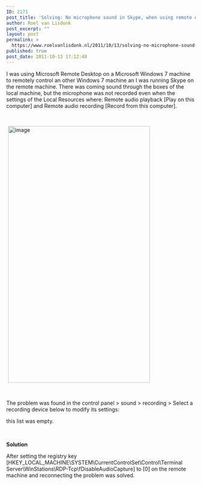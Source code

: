 ```yaml
---
ID: 2171
post_title: 'Solving: No microphone sound in Skype, when using remote desktop in Windows 7: No audio devices are installed.'
author: Roel van Lisdonk
post_excerpt: ""
layout: post
permalink: >
  https://www.roelvanlisdonk.nl/2011/10/13/solving-no-microphone-sound-in-skype-when-using-remote-desktop-in-windows-7-no-audio-devices-are-installed-windows-7/
published: true
post_date: 2011-10-13 17:12:48
---
```

<p>I was using Microsoft Remote Desktop on a Microsoft Windows 7 machine to remotely control an other Windows 7 machine an I was running Skype on the remote machine. There was coming sound through the boxes of the local machine, but the microphone was not recorded even when the settings of the Local Resources where: Remote audio playback [Play on this computer] and Remote audio recording [Record from this computer].</p>  <p>&#160;</p>  <p><a href="http://www.roelvanlisdonk.nl/wp-content/uploads/2011/10/image3.png" rel="lightbox"><img style="background-image: none; border-bottom: 0px; border-left: 0px; margin: 0px 5px; padding-left: 0px; padding-right: 0px; display: inline; border-top: 0px; border-right: 0px; padding-top: 0px" title="image" border="0" alt="image" src="http://www.roelvanlisdonk.nl/wp-content/uploads/2011/10/image_thumb3.png" width="377" height="682" /></a></p>  <p>&#160;</p>  <p align="left">The problem was found in the control panel &gt; sound &gt; recording &gt; Select a recording device below to modify its settings:</p>  <p align="left">this list was empty.</p>  <p align="left">&#160;</p>  <p align="left"><strong>Solution</strong></p>  <p align="left">After setting the registry key [HKEY_LOCAL_MACHINE\SYSTEM\CurrentControlSet\Control\Terminal Server\WinStations\RDP-Tcp\fDisableAudioCapture] to [0] on the remote machine and reconnecting the problem was solved.</p>